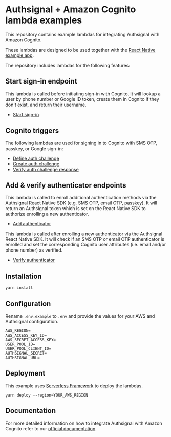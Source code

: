 # Authsignal + Amazon Cognito lambda examples

This repository contains example lambdas for integrating Authsignal with Amazon Cognito.

These lambdas are designed to be used together with the [React Native example app](https://github.com/authsignal/aws-cognito-react-native-example).

The repository includes lambdas for the following features:

## Start sign-in endpoint

This lambda is called before initiating sign-in with Cognito.
It will lookup a user by phone number or Google ID token, create them in Cognito if they don't exist, and return their username.

- [Start sign-in](https://github.com/authsignal/cognito-lambdas/blob/main/api/start-sign-in.ts)

## Cognito triggers

The following lambdas are used for signing in to Cognito with SMS OTP, passkey, or Google sign-in:

- [Define auth challenge](https://github.com/authsignal/cognito-lambdas/blob/main/triggers/define-auth-challenge.ts)
- [Create auth challenge](https://github.com/authsignal/cognito-lambdas/blob/main/triggers/create-auth-challenge.ts)
- [Verify auth challenge response](https://github.com/authsignal/cognito-lambdas/blob/main/triggers/verify-auth-challenge-response.ts)

## Add & verify authenticator endpoints

This lambda is called to enroll additional authentication methods via the Authsignal React Native SDK (e.g. SMS OTP, email OTP, passkey).
It will return an Authsignal token which is set on the React Native SDK to authorize enrolling a new authenticator.

- [Add authenticator](https://github.com/authsignal/cognito-lambdas/blob/main/api/add-authenticator.ts)

This lambda is called after enrolling a new authenticator via the Authsignal React Native SDK.
It will check if an SMS OTP or email OTP authenticator is enrolled and set the corresponding Cognito user attributes (i.e. email and/or phone number) as verified.

- [Verify authenticator](https://github.com/authsignal/cognito-lambdas/blob/main/api/verify-authenticator.ts)

## Installation

```
yarn install
```

## Configuration

Rename `.env.example` to `.env` and provide the values for your AWS and Authsignal configuration.

```
AWS_REGION=
AWS_ACCESS_KEY_ID=
AWS_SECRET_ACCESS_KEY=
USER_POOL_ID=
USER_POOL_CLIENT_ID=
AUTHSIGNAL_SECRET=
AUTHSIGNAL_URL=
```

## Deployment

This example uses [Serverless Framework](https://www.serverless.com/) to deploy the lambdas.

```
yarn deploy --region=YOUR_AWS_REGION
```

## Documentation

For more detailed information on how to integrate Authsignal with Amazon Cognito refer to our [official documentation](https://docs.authsignal.com/integrations/aws-cognito/getting-started).
